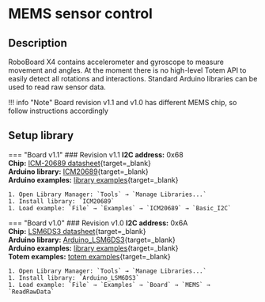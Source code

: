 # MEMS sensor control

## Description

RoboBoard X4 contains accelerometer and gyroscope to measure movement and angles. At the moment there is no high-level Totem API to easily detect all rotations and interactions. Standard Arduino libraries can be used to read raw sensor data.  

!!! info "Note"
    Board revision v1.1 and v1.0 has different MEMS chip, so follow instructions accordingly

## Setup library

=== "Board v1.1"
    ### Revision v1.1
    **I2C address:** 0x68  
    **Chip:** [ICM-20689 datasheet](https://3cfeqx1hf82y3xcoull08ihx-wpengine.netdna-ssl.com/wp-content/uploads/2021/03/DS-000143-ICM-20689-TYP-v1.1.pdf){target=_blank}  
    **Arduino library:** [ICM20689](https://github.com/finani/ICM20689){target=_blank}  
    **Arduino examples:** [library examples](https://github.com/finani/ICM20689/tree/master/examples){target=_blank}  

    1. Open Library Manager: `Tools` → `Manage Libraries...`  
    1. Install library: `ICM20689`  
    1. Load example: `File` → `Examples` → `ICM20689` → `Basic_I2C`  
=== "Board v1.0"
    ### Revision v1.0
    **I2C address:** 0x6A  
    **Chip:** [LSM6DS3 datasheet](https://www.st.com/resource/en/datasheet/lsm6ds3.pdf){target=_blank}  
    **Arduino library:** [Arduino_LSM6DS3](https://github.com/arduino-libraries/Arduino_LSM6DS3){target=_blank}  
    **Arduino examples:** [library examples](https://github.com/arduino-libraries/Arduino_LSM6DS3/tree/master/examples){target=_blank}  
    **Totem examples:** [totem examples](https://github.com/totemmaker/TotemArduinoBoards/tree/master/libraries/TotemX4/examples/MEMS){target=_blank}

    1. Open Library Manager: `Tools` → `Manage Libraries...`  
    1. Install library: `Arduino_LSM6DS3`  
    1. Load example: `File` → `Examples` → `Board` → `MEMS` → `ReadRawData`  

